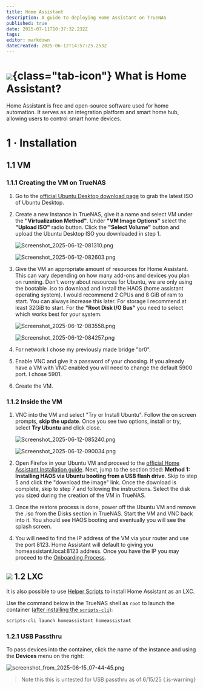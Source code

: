 ```yaml
---
title: Home Assistant
description: A guide to deploying Home Assistant on TrueNAS
published: true
date: 2025-07-11T10:37:32.232Z
tags: 
editor: markdown
dateCreated: 2025-06-12T14:57:25.253Z
---
```


# ![](/homeassistant.png){class="tab-icon"} What is Home Assistant?
Home Assistant is free and open-source software used for home automation. It serves as an integration platform and smart home hub, allowing users to control smart home devices. 

# 1 · Installation

## 1.1 VM

### 1.1.1 Creating the VM on TrueNAS
1. Go to the [official Ubuntu Desktop download page](https://ubuntu.com/download/desktop) to grab the latest ISO of Ubuntu Desktop.
1. Create a new Instance in TrueNAS, give it a name and select VM under the **"Virtualization Method"**. Under **"VM Image Options"** select the **"Upload ISO"** radio button. Click the **"Select Volume"** button and upload the Ubuntu Desktop ISO you downloaded in step 1.

	![Screenshot_2025-06-12-081310.png](/Screenshot_2025-06-12-081310.png)

	![Screenshot_2025-06-12-082603.png](/Screenshot_2025-06-12-082603.png)

1. Give the VM an appropriate amount of resources for Home Assistant. This can vary depending on how many add-ons and devices you plan on running. Don't worry about resources for Ubuntu, we are only using the bootable .iso to download and install the HAOS (home assistant operating system). I would recommend 2 CPUs and 8 GiB of ram to start. You can always increase this later. For storage I recommend at least 32GiB to start. For the **"Root Disk I/O Bus"** you need to select which works best for your system.

	![Screenshot_2025-06-12-083558.png](/Screenshot_2025-06-12-083558.png)

	![Screenshot_2025-06-12-084257.png](/Screenshot_2025-06-12-084257.png)

1. For network I chose my previously made bridge "br0".
1. Enable VNC and give it a password of your choosing. If you already have a VM with VNC enabled you will need to change the default 5900 port. I chose 5901. 
1. Create the VM. 


### 1.1.2 Inside the VM

1. VNC into the VM and select "Try or Install Ubuntu". Follow the on screen prompts, **skip the update**. Once you see two options, install or try, select **Try Ubuntu** and click close.

	![Screenshot_2025-06-12-085240.png](/Screenshot_2025-06-12-085240.png)

	![Screenshot_2025-06-12-090034.png](/Screenshot_2025-06-12-090034.png)


1. Open Firefox in your Ubuntu VM and proceed to the [official Home Assistant Installation guide](https://www.home-assistant.io/installation/generic-x86-64). Next, jump to the section titled: **Method 1: Installing HAOS via Ubuntu booting from a USB flash drive**. Skip to step 5 and click the "download the image" link. Once the download is complete, skip to step 7 and following the instructions. Select the disk you sized during the creation of the VM in TrueNAS.

1. Once the restore process is done, power off the Ubuntu VM and remove the .iso from the Disks section in TrueNAS. Start the VM and VNC back into it. You should see HAOS booting and eventually you will see the splash screen.

1. You will need to find the IP address of the VM via your router and use the port 8123. Home Assistant will default to giving you homeassistant.local:8123 address. Once you have the IP you may proceed to the [Onboarding Process](https://www.home-assistant.io/getting-started/onboarding/).


## <img src="/linuxcontainers.png" class="tab-icon"> 1.2 LXC

It is also possible to use [Helper Scripts](https://bketelsen.github.io/IncusScripts/scripts?id=homeassistant) to install Home Assistant as an LXC. 

Use the command below in the TrueNAS shell as `root` to launch the container ([after installing the `scripts-cli`](https://wiki.serversatho.me/en/TrueNAS#incus-helper-scripts)):

```bash
scripts-cli launch homeassistant homeassistant
```

### 1.2.1 USB Passthru

To pass devices into the container, click the name of the instance and using the **Devices** menu on the right:

![screenshot_from_2025-06-15_07-44-45.png](/screenshot_from_2025-06-15_07-44-45.png)

> Note this this is untested for USB passthru as of 6/15/25
{.is-warning}

